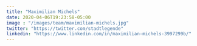 ```yaml
---
title: "Maximilian Michels"
date: 2020-04-06T19:23:58-05:00
image : "/images/team/maximilian-michels.jpg"
twitter: "https://twitter.com/stadtlegende"
linkedin: "https://www.linkedin.com/in/maximilian-michels-3997299b/"
---
```


